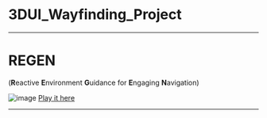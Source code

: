 # 3DUI_Wayfinding_Project


___________

# REGEN
(**R**eactive **E**nvironment **G**uidance for **E**ngaging **N**avigation)

![image](https://play-static.unity.com/20220725/p/images/f359b08e-2fce-426e-9151-26213738068b_Screenshot_2022_07_26_001736.png)
[Play it here](https://play.unity.com/mg/other/webgl-builds-224658)

___________
